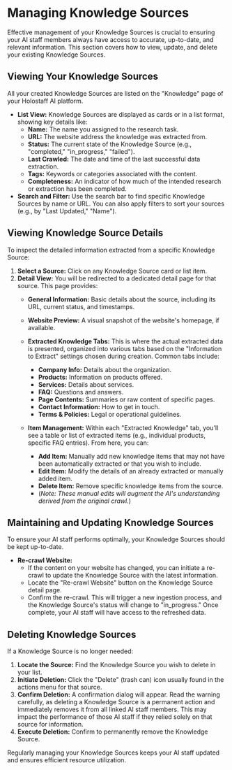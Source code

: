 # Managing Knowledge Sources

Effective management of your Knowledge Sources is crucial to ensuring your AI staff members always have access to accurate, up-to-date, and relevant information. This section covers how to view, update, and delete your existing Knowledge Sources.

## Viewing Your Knowledge Sources

All your created Knowledge Sources are listed on the "Knowledge" page of your Holostaff AI platform.

*   **List View:** Knowledge Sources are displayed as cards or in a list format, showing key details like:
    *   **Name:** The name you assigned to the research task.
    *   **URL:** The website address the knowledge was extracted from.
    *   **Status:** The current state of the Knowledge Source (e.g., "completed," "in_progress," "failed").
    *   **Last Crawled:** The date and time of the last successful data extraction.
    *   **Tags:** Keywords or categories associated with the content.
    *   **Completeness:** An indicator of how much of the intended research or extraction has been completed.
*   **Search and Filter:** Use the search bar to find specific Knowledge Sources by name or URL. You can also apply filters to sort your sources (e.g., by "Last Updated," "Name").

## Viewing Knowledge Source Details

To inspect the detailed information extracted from a specific Knowledge Source:

1.  **Select a Source:** Click on any Knowledge Source card or list item.
2.  **Detail View:** You will be redirected to a dedicated detail page for that source. This page provides:
    *   **General Information:** Basic details about the source, including its URL, current status, and timestamps.
    *   **Website Preview:** A visual snapshot of the website's homepage, if available.
    *   **Extracted Knowledge Tabs:** This is where the actual extracted data is presented, organized into various tabs based on the "Information to Extract" settings chosen during creation. Common tabs include:
        *   **Company Info:** Details about the organization.
        *   **Products:** Information on products offered.
        *   **Services:** Details about services.
        *   **FAQ:** Questions and answers.
        *   **Page Contents:** Summaries or raw content of specific pages.
        *   **Contact Information:** How to get in touch.
        *   **Terms & Policies:** Legal or operational guidelines.

    *   **Item Management:** Within each "Extracted Knowledge" tab, you'll see a table or list of extracted items (e.g., individual products, specific FAQ entries). From here, you can:
        *   **Add Item:** Manually add new knowledge items that may not have been automatically extracted or that you wish to include.
        *   **Edit Item:** Modify the details of an already extracted or manually added item.
        *   **Delete Item:** Remove specific knowledge items from the source.
        *   (*Note: These manual edits will augment the AI's understanding derived from the original crawl.*)

## Maintaining and Updating Knowledge Sources

To ensure your AI staff performs optimally, your Knowledge Sources should be kept up-to-date.

*   **Re-crawl Website:**
    *   If the content on your website has changed, you can initiate a re-crawl to update the Knowledge Source with the latest information.
    *   Locate the "Re-crawl Website" button on the Knowledge Source detail page.
    *   Confirm the re-crawl. This will trigger a new ingestion process, and the Knowledge Source's status will change to "in_progress." Once complete, your AI staff will have access to the refreshed data.

## Deleting Knowledge Sources

If a Knowledge Source is no longer needed:

1.  **Locate the Source:** Find the Knowledge Source you wish to delete in your list.
2.  **Initiate Deletion:** Click the "Delete" (trash can) icon usually found in the actions menu for that source.
3.  **Confirm Deletion:** A confirmation dialog will appear. Read the warning carefully, as deleting a Knowledge Source is a permanent action and immediately removes it from all linked AI staff members. This may impact the performance of those AI staff if they relied solely on that source for information.
4.  **Execute Deletion:** Confirm to permanently remove the Knowledge Source.

Regularly managing your Knowledge Sources keeps your AI staff updated and ensures efficient resource utilization.